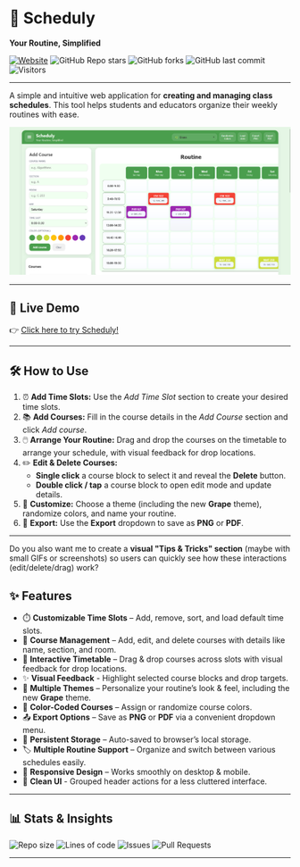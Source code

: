 # 📅 Scheduly

**Your Routine, Simplified**

[![Website](https://img.shields.io/website?url=https%3A%2F%2Frmia46.github.io%2Fscheduly\&logo=google-chrome\&logoColor=white\&label=Live%20Demo)](https://rmia46.github.io/scheduly/)
![GitHub Repo stars](https://img.shields.io/github/stars/rmia46/scheduly?style=social)
![GitHub forks](https://img.shields.io/github/forks/rmia46/scheduly?style=social)
![GitHub last commit](https://img.shields.io/github/last-commit/rmia46/scheduly)
![Visitors](https://visitor-badge.laobi.icu/badge?page_id=rmia46.scheduly)

---

A simple and intuitive web application for **creating and managing class schedules**.
This tool helps students and educators organize their weekly routines with ease.

![Screenshot of the Class Routine Maker application](ss.png)

---

## 🚀 Live Demo

👉 [Click here to try Scheduly!](https://rmia46.github.io/scheduly/)

---

## 🛠️ How to Use

1. ⏰ **Add Time Slots:** Use the *Add Time Slot* section to create your desired time slots.
2. 📚 **Add Courses:** Fill in the course details in the *Add Course* section and click *Add course*.
3. 🖱️ **Arrange Your Routine:** Drag and drop the courses on the timetable to arrange your schedule, with visual feedback for drop locations.
4. ✏️ **Edit & Delete Courses:**
   * **Single click** a course block to select it and reveal the **Delete** button.
   * **Double click / tap** a course block to open edit mode and update details.
5. 🎨 **Customize:** Choose a theme (including the new **Grape** theme), randomize colors, and name your routine.
6. 💾 **Export:** Use the **Export** dropdown to save as **PNG** or **PDF**.

---

Do you also want me to create a **visual "Tips & Tricks" section** (maybe with small GIFs or screenshots) so users can quickly see how these interactions (edit/delete/drag) work?

## ✨ Features

* ⏱️ **Customizable Time Slots** – Add, remove, sort, and load default time slots.
* 📖 **Course Management** – Add, edit, and delete courses with details like name, section, and room.
* 🔄 **Interactive Timetable** – Drag & drop courses across slots with visual feedback for drop locations.
* ✨ **Visual Feedback** - Highlight selected course blocks and drop targets.
* 🎨 **Multiple Themes** – Personalize your routine’s look & feel, including the new **Grape** theme.
* 🌈 **Color-Coded Courses** – Assign or randomize course colors.
* 📤 **Export Options** – Save as **PNG** or **PDF** via a convenient dropdown menu.
* 💾 **Persistent Storage** – Auto-saved to browser’s local storage.
* 🏷️ **Multiple Routine Support** – Organize and switch between various schedules easily.
* 📱 **Responsive Design** – Works smoothly on desktop & mobile.
* 🧹 **Clean UI** - Grouped header actions for a less cluttered interface.

---

## 📊 Stats & Insights

![Repo size](https://img.shields.io/github/repo-size/rmia46/scheduly)
![Lines of code](https://tokei.rs/b1/github/rmia46/scheduly)
![Issues](https://img.shields.io/github/issues/rmia46/scheduly)
![Pull Requests](https://img.shields.io/github/issues-pr/rmia46/scheduly)

---

